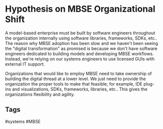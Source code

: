 # Hypothesis on MBSE Organizational Shift

A model-based enterprise must be built by software engineers throughout the organization internally using software libraries, frameworks, SDKs, etc.. The reason why MBSE adoption has been slow and we haven't been seeing the "digital transformation" as promised is because we don't have software engineers dedicated to building models and developing MBSE workflows. Instead, we're relying on our systems engineers to use licensed GUIs with external IT support.  

Organizations that would like to employ MBSE need to take ownership of building the digital thread at a lower level. We just need to provide the organization the proper tools to make that feasible; for example, IDE plug-ins and visualizations, SDKs, frameworks, libraries, etc.. This gives the organizations flexibility and agility.  

## Tags
#systems #MBSE
